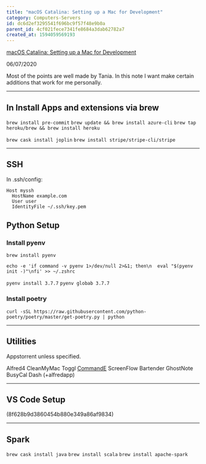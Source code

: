 ```yaml
---
title: "macOS Catalina: Setting up a Mac for Development"
category: Computers-Servers
id: dc6d2ef3295541f696bc9f57f48e9b0a
parent_id: 4cf021fece7341fe8684a3dab62782a7
created_at: 1594059569193
---
```


[macOS Catalina: Setting up a Mac for Development](https://www.taniarascia.com/setting-up-a-brand-new-mac-for-development/)

06/07/2020

Most of the points are well made by Tania. In this note I want make certain additions that work for me personally.

---

## In Install Apps and extensions via brew 

`brew install pre-commit`
`brew update && brew install azure-cli`
`brew tap heroku/brew && brew install heroku`

`brew cask install joplin`
`brew install stripe/stripe-cli/stripe`

---

## SSH

In .ssh/config:

```
Host myssh
  HostName example.com
  User user
  IdentityFile ~/.ssh/key.pem
```

## Python Setup

### Install pyenv

`brew install pyenv`

`echo -e 'if command -v pyenv 1>/dev/null 2>&1; then\n  eval "$(pyenv init -)"\nfi' >> ~/.zshrc`

`pyenv install 3.7.7`
`pyenv globab 3.7.7`


### Install poetry

`curl -sSL https://raw.githubusercontent.com/python-poetry/poetry/master/get-poetry.py | python`

---

## Utilities

Appstorrent unless specified.

Alfred4
CleanMyMac
Toggl
[CommandE](https://getcommande.com/)
ScreenFlow
Bartender
GhostNote
BusyCal
Dash (+alfredapp)

---

## VS Code Setup

(8f628b9d3860454b880e349a86af9834)

---

## Spark

`brew cask install java`
`brew install scala`
`brew install apache-spark`






                